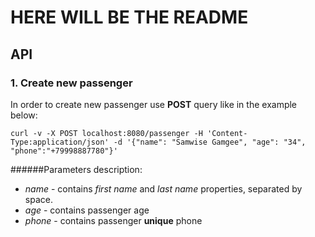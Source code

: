 # HERE WILL BE THE README

## API

### 1. Create new passenger
In order to create new passenger use **POST** query like in the example below:
```
curl -v -X POST localhost:8080/passenger -H 'Content-Type:application/json' -d '{"name": "Samwise Gamgee", "age": "34", "phone":"+79998887780"}'
```
######Parameters description:
* *name* - contains *first name* and *last name* properties, separated by space.
* *age* - contains passenger age
* *phone* - contains passenger **unique** phone
